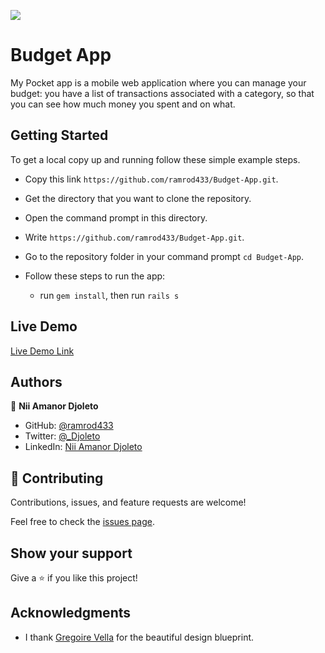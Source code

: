 ![](https://img.shields.io/badge/Microverse-blueviolet)

# Budget App

My Pocket app is a mobile web application where you can manage your budget: you have a list of transactions associated with a category, so that you can see how much money you spent and on what.

## Getting Started
To get a local copy up and running follow these simple example steps.

- Copy this link `https://github.com/ramrod433/Budget-App.git`.
- Get the directory that you want to clone the repository.
- Open the command prompt in this directory.
- Write `https://github.com/ramrod433/Budget-App.git`.
- Go to the repository folder in your command prompt `cd Budget-App`.

- Follow these steps to run the app:
  - run `gem install`, then run `rails s`

## Live Demo

[Live Demo Link](https://spendon1.herokuapp.com/)

## Authors

👤 **Nii Amanor Djoleto**

- GitHub: [@ramrod433](https://github.com/ramrod433)
- Twitter: [@\_Djoleto](https://twitter.com/_djoleto_)
- LinkedIn: [Nii Amanor Djoleto](https://linkedin.com/in/nii-amanor-djoleto)


## 🤝 Contributing

Contributions, issues, and feature requests are welcome!

Feel free to check the [issues page](../../issues/).

## Show your support

Give a ⭐️ if you like this project!

## Acknowledgments

- I thank [Gregoire Vella](https://www.behance.net/gallery/19759151/Snapscan-iOs-design-and-branding?tracking_source=) for the beautiful design blueprint.